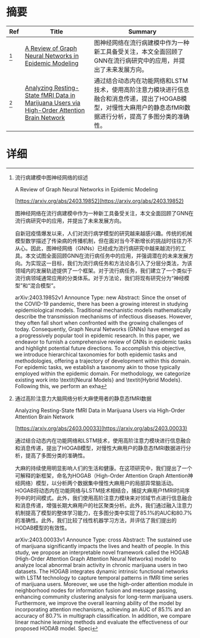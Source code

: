 # 摘要

| Ref | Title | Summary |
| --- | --- | --- |
| [^1] | [A Review of Graph Neural Networks in Epidemic Modeling](https://arxiv.org/abs/2403.19852) | 图神经网络在流行病建模中作为一种新工具备受关注，本文全面回顾了GNN在流行病研究中的应用，并提出了未来发展方向。 |
| [^2] | [Analyzing Resting-State fMRI Data in Marijuana Users via High-Order Attention Brain Network](https://arxiv.org/abs/2403.00033) | 通过结合动态内在功能网络和LSTM技术，使用高阶注意力模块进行信息融合和消息传递，提出了HOGAB模型，对慢性大麻用户的静息态fMRI数据进行分析，提高了多图分类的准确性。 |

# 详细

[^1]: 流行病建模中图神经网络的综述

    A Review of Graph Neural Networks in Epidemic Modeling

    [https://arxiv.org/abs/2403.19852](https://arxiv.org/abs/2403.19852)

    图神经网络在流行病建模中作为一种新工具备受关注，本文全面回顾了GNN在流行病研究中的应用，并提出了未来发展方向。

    

    自新冠疫情爆发以来，人们对流行病学模型的研究越来越感兴趣。传统的机械模型数学描述了传染病的传播机制，但在面对当今不断增长的挑战时往往力不从心。因此，图神经网络（GNNs）已经成为流行病研究中越来越流行的工具。本文试图全面回顾GNN在流行病任务中的应用，并强调潜在的未来发展方向。为实现这一目标，我们为流行病任务和方法论各引入了分层分类法，为该领域内的发展轨迹提供了一个框架。对于流行病任务，我们建立了一个类似于流行病领域通常应用的分类体系。对于方法论，我们将现有研究分为“神经模型”和“混合模型”。

    arXiv:2403.19852v1 Announce Type: new  Abstract: Since the onset of the COVID-19 pandemic, there has been a growing interest in studying epidemiological models. Traditional mechanistic models mathematically describe the transmission mechanisms of infectious diseases. However, they often fall short when confronted with the growing challenges of today. Consequently, Graph Neural Networks (GNNs) have emerged as a progressively popular tool in epidemic research. In this paper, we endeavor to furnish a comprehensive review of GNNs in epidemic tasks and highlight potential future directions. To accomplish this objective, we introduce hierarchical taxonomies for both epidemic tasks and methodologies, offering a trajectory of development within this domain. For epidemic tasks, we establish a taxonomy akin to those typically employed within the epidemic domain. For methodology, we categorize existing work into \textit{Neural Models} and \textit{Hybrid Models}. Following this, we perform an exha
    
[^2]: 通过高阶注意力大脑网络分析大麻使用者的静息态fMRI数据

    Analyzing Resting-State fMRI Data in Marijuana Users via High-Order Attention Brain Network

    [https://arxiv.org/abs/2403.00033](https://arxiv.org/abs/2403.00033)

    通过结合动态内在功能网络和LSTM技术，使用高阶注意力模块进行信息融合和消息传递，提出了HOGAB模型，对慢性大麻用户的静息态fMRI数据进行分析，提高了多图分类的准确性。

    

    大麻的持续使用明显影响人们的生活和健康。在这项研究中，我们提出了一个可解释的新框架，命名为HOGAB（High-Order Attention Graph Attention神经网络）模型，以分析两个数据集中慢性大麻用户的局部异常脑活动。HOGAB将动态内在功能网络与LSTM技术相结合，捕捉大麻用户fMRI时间序列中的时间模式。此外，我们使用高阶注意力模块来对邻域节点进行信息融合和消息传递，增强长期大麻用户的社区聚类分析。此外，我们通过融入注意力机制提高了模型的整体学习能力，在多图分类中实现了85.1%的AUC和80.7%的准确性。此外，我们比较了线性机器学习方法，并评估了我们提出的HODAB模型的有效性。

    arXiv:2403.00033v1 Announce Type: cross  Abstract: The sustained use of marijuana significantly impacts the lives and health of people. In this study, we propose an interpretable novel framework called the HOGAB (High-Order Attention Graph Attention Neural Networks) model to analyze local abnormal brain activity in chronic marijuana users in two datasets. The HOGAB integrates dynamic intrinsic functional networks with LSTM technology to capture temporal patterns in fMRI time series of marijuana users. Moreover, we use the high-order attention module in neighborhood nodes for information fusion and message passing, enhancing community clustering analysis for long-term marijuana users. Furthermore, we improve the overall learning ability of the model by incorporating attention mechanisms, achieving an AUC of 85.1% and an accuracy of 80.7% in multigraph classification. In addition, we compare linear machine learning methods and evaluate the effectiveness of our proposed HODAB model. Speci
    

